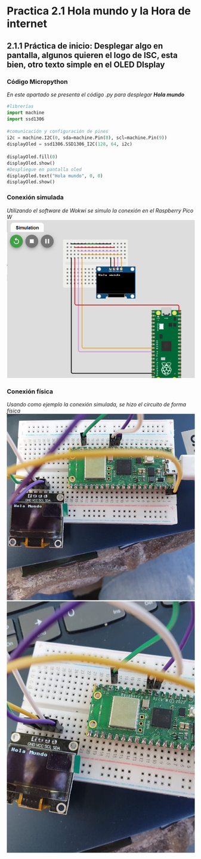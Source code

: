 # Practica 2.1 Hola mundo y la Hora de internet

## 2.1.1 Práctica de inicio: Desplegar algo en pantalla, algunos quieren el logo de ISC, esta bien, otro texto simple en el OLED DIsplay
### Código Micropython
_En este apartado se presenta el código .py para desplegar **Hola mundo**_
```python
#librerías
import machine
import ssd1306

#comunicación y configuración de pines
i2c = machine.I2C(0, sda=machine.Pin(8), scl=machine.Pin(9))
displayOled = ssd1306.SSD1306_I2C(128, 64, i2c)

displayOled.fill(0)
displayOled.show()
#Despliegue en pantalla oled
displayOled.text("Hola mundo", 0, 0)
displayOled.show()
```

### Conexión simulada
_Utilizando el software de Wokwi se simulo la conexión en el Raspberry Pico W_
![](ConexionSimulada.png)

### Conexión física
_Usando como ejemplo la conexión simulada, se hizo el circuito de forma física_ 
![](ConexionFisica.png)
![](HolaM.png)
